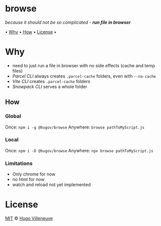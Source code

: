 <!-- markdownlint-disable MD004 MD007 MD010 MD041 MD022 MD024 MD032 -->
# browse

*because it should not be so complicated* -
***run file in browser***

• [Why](#why) • [How](#how) • [License](#license) •

# Why

* need to just run a file in browser with no side effects (cache and temp files)
* *Parcel CLI* always creates `.parcel-cache` folders, even with `--no-cache`
* *Vite CLI* creates `.parcel-cache` folders
* *Snowpack CLI* serves a whole folder

## How

### Global

Once: `npm i -g @hugov/browse`
Anywhere: `browse pathToMyScript.js`

### Local

Once: `npm i -D @hugov/browse`
Anywhere: `npx browse pathToMyScript.js`

### Limitations

* Only chrome for now
* no html for now
* watch and reload not yet implemented

# License

[MIT](http://www.opensource.org/licenses/MIT) © [Hugo Villeneuve](https://github.com/hville)
